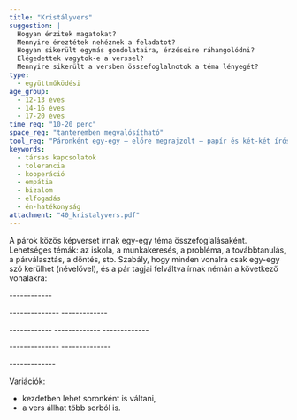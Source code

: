 ```yaml
---
title: "Kristályvers"
suggestion: | 
  Hogyan érzitek magatokat?
  Mennyire éreztétek nehéznek a feladatot?
  Hogyan sikerült egymás gondolataira, érzéseire ráhangolódni?
  Elégedettek vagytok-e a verssel?
  Mennyire sikerült a versben összefoglalnotok a téma lényegét?
type:
  - együttműködési
age_group:
  - 12-13 éves
  - 14-16 éves
  - 17-20 éves
time_req: "10-20 perc"
space_req: "tanteremben megvalósítható"
tool_req: "Páronként egy-egy – előre megrajzolt – papír és két-két írószer"
keywords: 
  - társas kapcsolatok
  - tolerancia
  - kooperáció
  - empátia
  - bizalom
  - elfogadás
  - én-hatékonyság
attachment: "40_kristalyvers.pdf"
---
```


A párok közös képverset írnak egy-egy téma összefoglalásaként. Lehetséges témák: az iskola, a munkakeresés, a probléma, a továbbtanulás, a párválasztás, a döntés, stb. Szabály, hogy minden vonalra csak egy-egy szó kerülhet (névelővel), és a pár tagjai felváltva írnak némán a következő vonalakra:

 \------------

 \-------------- -------------

 \------------ ------------- -------------

 \-------------- --------------

 \-------------

Variációk:

   * kezdetben lehet soronként is váltani,
   * a vers állhat több sorból is.
  
  
